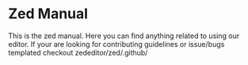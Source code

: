 Zed Manual
==========
This is the zed manual. Here you can find anything related to using our editor. If your are looking for contributing guidelines or issue/bugs templated checkout zededitor/zed/.github/
